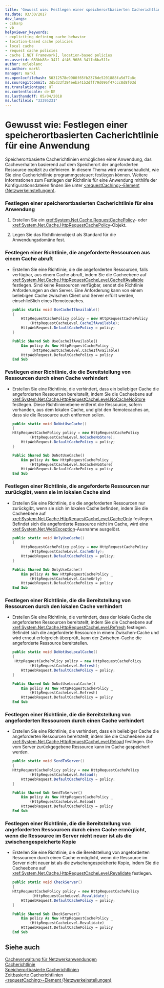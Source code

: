 ```yaml
---
title: 'Gewusst wie: Festlegen einer speicherortbasierten Cacherichtlinie für eine Anwendung'
ms.date: 03/30/2017
dev_langs:
- csharp
- vb
helpviewer_keywords:
- expliciting defining cache behavior
- location-based cache policies
- local cache
- request cache policies
- cache [.NET Framework], location-based policies
ms.assetid: 683bb88e-3411-4f46-9686-3411b6ba511c
author: mcleblanc
ms.author: markl
manager: markl
ms.openlocfilehash: 50312578e9900f65fb2378de5201888fa5d77a8c
ms.sourcegitcommit: 3d5d33f384eeba41b2dff79d096f47ccc8d8f03d
ms.translationtype: HT
ms.contentlocale: de-DE
ms.lasthandoff: 05/04/2018
ms.locfileid: "33395231"
---
```

# <a name="how-to-set-a-location-based-cache-policy-for-an-application"></a>Gewusst wie: Festlegen einer speicherortbasierten Cacherichtlinie für eine Anwendung
Speicherortbasierte Cacherichtlinien ermöglichen einer Anwendung, das Cacheverhalten basierend auf dem Speicherort der angeforderten Ressource explizit zu definieren. In diesem Thema wird veranschaulicht, wie Sie eine Cacherichtlinie programmgesteuert festlegen können. Weitere Informationen zum Festlegen der Richtlinie für eine Anwendung mithilfe der Konfigurationsdateien finden Sie unter [\<requestCaching>-Element (Netzwerkeinstellungen)](../../../docs/framework/configure-apps/file-schema/network/requestcaching-element-network-settings.md).  
  
### <a name="to-set-a-location-based-cache-policy-for-an-application"></a>Festlegen einer speicherortbasierten Cacherichtlinie für eine Anwendung  
  
1.  Erstellen Sie ein <xref:System.Net.Cache.RequestCachePolicy>- oder <xref:System.Net.Cache.HttpRequestCachePolicy>-Objekt.  
  
2.  Legen Sie das Richtlinienobjekt als Standard für die Anwendungsdomäne fest.  
  
### <a name="to-set-a-policy-that-takes-requested-resources-from-a-cache"></a>Festlegen einer Richtlinie, die angeforderte Ressourcen aus einem Cache abruft  
  
-   Erstellen Sie eine Richtlinie, die die angeforderten Ressourcen, falls verfügbar, aus einem Cache abruft, indem Sie die Cacheebene auf <xref:System.Net.Cache.HttpRequestCacheLevel.CacheIfAvailable> festlegen. Sind keine Ressourcen verfügbar, sendet die Richtlinie Anforderungen an den Server. Eine Anforderung kann von einem beliebigen Cache zwischen Client und Server erfüllt werden, einschließlich eines Remotecaches.  
  
    ```csharp  
    public static void UseCacheIfAvailable()  
    {  
        HttpRequestCachePolicy policy = new HttpRequestCachePolicy  
            (HttpRequestCacheLevel.CacheIfAvailable);  
        HttpWebRequest.DefaultCachePolicy = policy;  
    }  
    ```  
  
    ```vb  
    Public Shared Sub UseCacheIfAvailable()  
        Dim policy As New HttpRequestCachePolicy _  
             (HttpRequestCacheLevel.CacheIfAvailable)  
        HttpWebRequest.DefaultCachePolicy = policy  
    End Sub  
    ```  
  
### <a name="to-set-a-policy-that-prevents-any-cache-from-supplying-resources"></a>Festlegen einer Richtlinie, die die Bereitstellung von Ressourcen durch einen Cache verhindert  
  
-   Erstellen Sie eine Richtlinie, die verhindert, dass ein beliebiger Cache die angeforderten Ressourcen bereitstellt, indem Sie die Cacheebene auf <xref:System.Net.Cache.HttpRequestCacheLevel.NoCacheNoStore> festlegen. Diese Richtlinienebene entfernt die Ressource, sofern vorhanden, aus dem lokalen Cache, und gibt den Remotecaches an, dass sie die Ressource auch entfernen sollen.  
  
    ```csharp  
    public static void DoNotUseCache()  
    {  
    HttpRequestCachePolicy policy = new HttpRequestCachePolicy   
            (HttpRequestCacheLevel.NoCacheNoStore);  
        HttpWebRequest.DefaultCachePolicy = policy;  
    }  
    ```  
  
    ```vb  
    Public Shared Sub DoNotUseCache()  
        Dim policy As New HttpRequestCachePolicy _  
            (HttpRequestCacheLevel.NoCacheNoStore)  
        HttpWebRequest.DefaultCachePolicy = policy  
    End Sub  
    ```  
  
### <a name="to-set-a-policy-that-returns-requested-resources-only-if-they-are-in-the-local-cache"></a>Festlegen einer Richtlinie, die angeforderte Ressourcen nur zurückgibt, wenn sie im lokalen Cache sind  
  
-   Erstellen Sie eine Richtlinie, die die angeforderten Ressourcen nur zurückgibt, wenn sie sich im lokalen Cache befinden, indem Sie die Cacheebene auf <xref:System.Net.Cache.HttpRequestCacheLevel.CacheOnly> festlegen. Befindet sich die angeforderte Ressource nicht im Cache, wird eine <xref:System.Net.WebException>-Ausnahme ausgelöst.  
  
    ```csharp  
    public static void OnlyUseCache()  
    {  
        HttpRequestCachePolicy policy = new HttpRequestCachePolicy   
            (HttpRequestCacheLevel.CacheOnly);  
        HttpWebRequest.DefaultCachePolicy = policy;  
    }  
    ```  
  
    ```vb  
    Public Shared Sub OnlyUseCache()  
        Dim policy As New HttpRequestCachePolicy _  
            (HttpRequestCacheLevel.CacheOnly)  
        HttpWebRequest.DefaultCachePolicy = policy  
    End Sub  
    ```  
  
### <a name="to-set-a-policy-that-prevents-the-local-cache-from-supplying-resources"></a>Festlegen einer Richtlinie, die die Bereitstellung von Ressourcen durch den lokalen Cache verhindert  
  
-   Erstellen Sie eine Richtlinie, die verhindert, dass der lokale Cache die angeforderten Ressourcen bereitstellt, indem Sie die Cacheebene auf <xref:System.Net.Cache.HttpRequestCacheLevel.Refresh> festlegen. Befindet sich die angeforderte Ressource in einem Zwischen-Cache und wird erneut erfolgreich überprüft, kann der Zwischen-Cache die angeforderte Ressource bereitstellen.  
  
    ```csharp  
    public static void DoNotUseLocalCache()  
    {  
     HttpRequestCachePolicy policy = new HttpRequestCachePolicy   
            (HttpRequestCacheLevel.Refresh);  
        HttpWebRequest.DefaultCachePolicy = policy;  
    }  
    ```  
  
    ```vb  
    Public Shared Sub DoNotUseLocalCache()  
        Dim policy As New HttpRequestCachePolicy _  
            (HttpRequestCacheLevel.Refresh)  
        HttpWebRequest.DefaultCachePolicy = policy  
    End Sub  
    ```  
  
### <a name="to-set-a-policy-that-prevents-any-cache-from-supplying-requested-resources"></a>Festlegen einer Richtlinie, die die Bereitstellung von angeforderten Ressourcen durch einen Cache verhindert  
  
-   Erstellen Sie eine Richtlinie, die verhindert, dass ein beliebiger Cache die angeforderten Ressourcen bereitstellt, indem Sie die Cacheebene auf <xref:System.Net.Cache.HttpRequestCacheLevel.Reload> festlegen. Die vom Server zurückgegebene Ressource kann im Cache gespeichert werden.  
  
    ```csharp  
    public static void SendToServer()  
    {  
    HttpRequestCachePolicy policy = new HttpRequestCachePolicy   
            (HttpRequestCacheLevel.Reload);  
        HttpWebRequest.DefaultCachePolicy = policy;  
    }  
    ```  
  
    ```vb  
    Public Shared Sub SendToServer()  
        Dim policy As New HttpRequestCachePolicy _  
            (HttpRequestCacheLevel.Reload)  
        HttpWebRequest.DefaultCachePolicy = policy  
    End Sub  
    ```  
  
### <a name="to-set-a-policy-that-allows-any-cache-to-supply-requested-resources-if-the-resource-on-the-server-is-not-newer-than-the-cached-copy"></a>Festlegen einer Richtlinie, die die Bereitstellung von angeforderten Ressourcen durch einen Cache ermöglicht, wenn die Ressource im Server nicht neuer ist als die zwischengespeicherte Kopie  
  
-   Erstellen Sie eine Richtlinie, die die Bereitstellung von angeforderten Ressourcen durch einen Cache ermöglicht, wenn die Ressource im Server nicht neuer ist als die zwischengespeicherte Kopie, indem Sie die Cacheebene auf <xref:System.Net.Cache.HttpRequestCacheLevel.Revalidate> festlegen.  
  
    ```csharp  
    public static void CheckServer()  
    {  
    HttpRequestCachePolicy policy = new HttpRequestCachePolicy  
             (HttpRequestCacheLevel.Revalidate);  
        HttpWebRequest.DefaultCachePolicy = policy;  
    }  
    ```  
  
    ```vb  
    Public Shared Sub CheckServer()  
        Dim policy As New HttpRequestCachePolicy _  
            (HttpRequestCacheLevel.Revalidate)  
        HttpWebRequest.DefaultCachePolicy = policy  
    End Sub  
    ```  
  
## <a name="see-also"></a>Siehe auch  
 [Cacheverwaltung für Netzwerkanwendungen](../../../docs/framework/network-programming/cache-management-for-network-applications.md)  
 [Cacherichtlinie](../../../docs/framework/network-programming/cache-policy.md)  
 [Speicherortbasierte Cacherichtlinien](../../../docs/framework/network-programming/location-based-cache-policies.md)  
 [Zeitbasierte Cacherichtlinien](../../../docs/framework/network-programming/time-based-cache-policies.md)  
 [\<requestCaching>-Element (Netzwerkeinstellungen)](../../../docs/framework/configure-apps/file-schema/network/requestcaching-element-network-settings.md)
